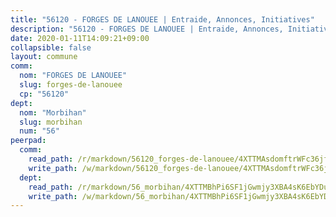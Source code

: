 ```yaml
---
title: "56120 - FORGES DE LANOUEE | Entraide, Annonces, Initiatives"
description: "56120 - FORGES DE LANOUEE | Entraide, Annonces, Initiatives"
date: 2020-01-11T14:09:21+09:00
collapsible: false
layout: commune
comm:
  nom: "FORGES DE LANOUEE"
  slug: forges-de-lanouee
  cp: "56120"
dept:
  nom: "Morbihan"
  slug: morbihan
  num: "56"
peerpad:
  comm:
    read_path: /r/markdown/56120_forges-de-lanouee/4XTTMAsdomftrWFc36jfPmvBRNaBcg5t5zcMREr5R36h1DMjh
    write_path: /w/markdown/56120_forges-de-lanouee/4XTTMAsdomftrWFc36jfPmvBRNaBcg5t5zcMREr5R36h1DMjh-K3TgUHBB8RuohnXZMPLoa3bmW7VECfoU7yZUeWUx3pAhH1bytUufqWCHADhUtTy5JpMFqTMwehXPMY9FHkBLY1JrJDhFjQLqVXuPcQKZj4Sx34nn4yVVdwKgpoELc66TLQVjea4b
  dept:
    read_path: /r/markdown/56_morbihan/4XTTMBhPi6SF1jGwmjy3XBA4sK6EbYDun44EYwF3irZ7aBa5U
    write_path: /w/markdown/56_morbihan/4XTTMBhPi6SF1jGwmjy3XBA4sK6EbYDun44EYwF3irZ7aBa5U-K3TgV3HyhWtqSpmJ2GGLPRtHigVTcxkFRVLMX5R66UyRAN55PNUQgmTNwaDuJmWps9EVWQzncDySYbA7Pg7qEdRXsayrZysPHK4HeKM3FG1U8vQvyUvaDoFo4L4Z8coFC71q4zES
---
```


